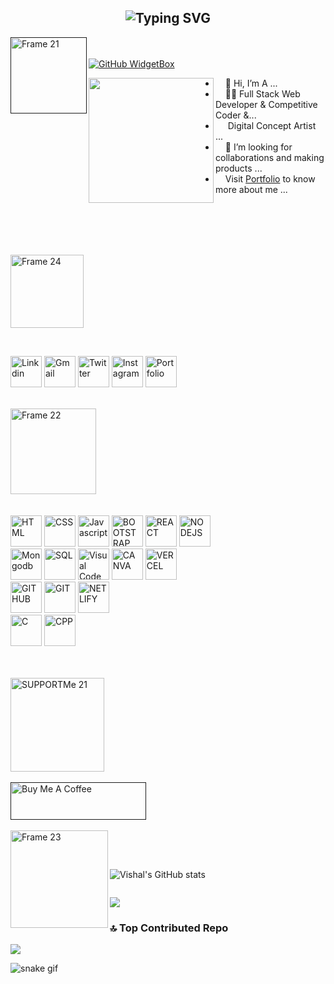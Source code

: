 <h2 align="center"><img src="https://readme-typing-svg.demolab.com?font=Fira+Code&pause=1000&color=9B72FF&random=false&width=435&lines=%22Learning%2C+Living%2C+and+Leveling+up.%22" alt="Typing SVG" />

</h2>

<a href="" align="left"><img align="left" width="122" alt="Frame 21" src="https://github.com/user-attachments/assets/a4be7339-2f70-4a84-a8c0-7489ff15219c"></a>
<br><br>
[![GitHub WidgetBox](https://github-widgetbox.vercel.app/api/profile?username=VishalYadav30301&data=followers,repositories,stars,commits&theme=darkmode)](https://github.com/VishalYadav30301/)
<p align="left"><img align="left" src="https://github.com/user-attachments/assets/ec742b76-c54f-4776-a8e5-d6fff12ece25" width="200px"></p>
<ul align="right">
  <li align="left">&nbsp;&nbsp;&nbsp;&nbsp;👋 Hi, I’m A ...</li>
  <li align="left">&nbsp;&nbsp;&nbsp;&nbsp;👨‍💻 Full Stack Web Developer & Competitive Coder &...</li>
  <li align="left">&nbsp;&nbsp;&nbsp;&nbsp;&nbsp;Digital Concept Artist ...</li>
  <li align="left">&nbsp;&nbsp;&nbsp;&nbsp;💞️ I’m looking for collaborations and making products ...</li>
  <li align="left">&nbsp;&nbsp;&nbsp;&nbsp;Visit  <a href="https://portfolio-self-rho-78.vercel.app/" target="_blank">Portfolio</a> to know more about me ...</li>
</ul>
<br><br><br><br>

<p align="left"><img width="117" alt="Frame 24" src="https://github.com/user-attachments/assets/5f6664c8-3677-40f5-ad1f-15086a68fad9"></p>
<br>





<p align="left">
 <a href="https://www.linkedin.com/in/vishal-yadav-197b40229/" target="_blank"><img src="https://github.com/user-attachments/assets/70048e71-bfb3-454e-a2c4-3ebd183f8355 "  alt="Linkdin" height="50" title="linkdin"></a>
  <a href="mailto:vishyad2k2@gmail.com" target="_blank"><img src="https://github.com/user-attachments/assets/1f3becbb-1a52-49da-bf08-b382402b1e25" alt="Gmail" height="50" title="Gmail"></a>
  <a href="https://x.com/VishalYadav2k2" target="_blank"><img src="https://github.com/user-attachments/assets/4d2702c4-22f9-46dd-a4b1-9cf7eeedc2f7" alt="Twitter" height="50" title="Twitter"></a>
 <a href="https://www.instagram.com/yaduvanshi_vishal1207/" target="_blank"><img src="https://github.com/user-attachments/assets/bb414ff1-98ce-4632-b026-f3434a0586f2"alt="Instagram" height="50" title="Instagram"></a>
 <a href="https://portfolio-self-rho-78.vercel.app/" target="_blank"><img src="https://github.com/user-attachments/assets/6db23628-d0b8-423c-8384-068cb3c1daf2" alt="Portfolio" height="50" title="Portfolio"></a>
</p>
<br>

<img width="137" alt="Frame 22" src="https://github.com/user-attachments/assets/041fb9ab-99b8-4a60-8fa3-0aba7ed11d9e">
<br><br><br>

<img src="https://github.com/user-attachments/assets/dfcf58b8-d4aa-4003-9e46-154d42f43dd3" alt="HTML" height="50" title="HTML">
<img src="https://github.com/user-attachments/assets/67bf0b46-d52f-4c3a-815d-da191070d898" alt="CSS" height="50" title="CSS">
<img src="https://github.com/user-attachments/assets/9f53f2ea-9dc1-4569-b69d-68a0712cbfe9" alt="Javascript" height="50" title="JS">
<img src="https://github.com/user-attachments/assets/03e9a83a-4380-4420-b836-34e53397a80c" alt="BOOTSTRAP" height="50" title="BOOTSTRAP">
<img src="https://github.com/user-attachments/assets/56f35898-11a8-4fbe-8979-25badf254cfd" alt="REACT" height="50" title="REACT">
<img src="https://github.com/user-attachments/assets/0f458d43-cb50-4099-be13-0375b657c080" alt="NODEJS" height="50" title="NODE JS">


<br>
<img src="https://github.com/user-attachments/assets/9e34902f-1eed-48b5-8366-2977d5f0f365" alt="Mongodb" height="50" title="MongoDB">
<img src="https://github.com/user-attachments/assets/9ff965c7-88b6-4e8f-84d5-c0dc917b6657" alt="SQL" height="50" title="SQL">
<img src="https://github.com/user-attachments/assets/e9d99bb1-7a2e-4d46-942b-171b3e7a4bab" alt="Visual Code" height="50" title="VS Code">
<img src="https://github.com/user-attachments/assets/acaafc7f-25fd-4b17-a99f-74a5d8d188fd"alt="CANVA" height="50"title="CANVA">
<img src="https://github.com/user-attachments/assets/abe52313-7269-40e9-967f-10214c8c24b2"alt="VERCEL"height="50"title="VERCEL">

<br>
<img src="https://github.com/user-attachments/assets/c3b30311-1346-4047-bde7-9cd7e95e06b5" alt="GITHUB" height="50" title="GITHUB">
<img src="https://github.com/user-attachments/assets/a6fd7ee8-3b08-4214-afd5-2557d86cd18d" alt="GIT" height="50" title="GIT">
<img src="https://github.com/user-attachments/assets/4a91c473-52be-4f24-8577-54ca43111330" alt="NETLIFY" height="50" title="NETLIFY">
<br>
<img src="https://github.com/user-attachments/assets/7f46c60d-ce91-46be-b165-2b89e948eda6" alt="C" height="50" title="C">
<img src="https://github.com/user-attachments/assets/10fc7c7c-7cfa-4e1e-bf6a-a7fbe0ddcb72" alt="CPP" height="50" title="C++">

<br><br>
<img width="150" alt="SUPPORTMe 21" src="https://github.com/user-attachments/assets/adb8e48e-4dc4-4291-aaa3-26104e04d438">
<br><br>
<a href="" target="_blank"><img src="https://cdn.buymeacoffee.com/buttons/v2/default-yellow.png" alt="Buy Me A Coffee" style="height: 60px !important;width: 217px !important;" ></a>
<br><br>
<img align="left" width="156" alt="Frame 23" src="https://github.com/user-attachments/assets/07223cad-a574-4e17-89b1-9afaa262887f">

<br><br>

![Vishal's GitHub stats](https://github-readme-stats.vercel.app/api?username=VishalYadav30301&show_icons=true&theme=radical)

![]()

![](https://github-readme-stats.vercel.app/api/top-langs/?username=VishalYadav30301&theme=dark&hide_border=false&include_all_commits=false&count_private=false&layout=compact)


### 🔝 Top Contributed Repo
![](https://github-contributor-stats.vercel.app/api?username=VishalYadav30301&limit=5&theme=dark&combine_all_yearly_contributions=true)






![snake gif](https://github.com/VishalYadav30301/VishalYadav30301/blob/output/github-contribution-grid-snake.gif)
